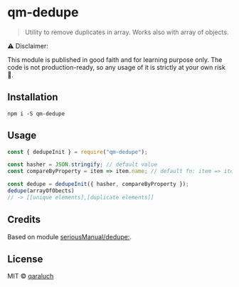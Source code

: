 # qm-dedupe

> Utility to remove duplicates in array. Works also with array of objects.

:warning: Disclaimer:

This module is published in good faith and for learning purpose only. The code is not production-ready, so any usage of it is strictly at your own risk :see_no_evil:.

## Installation

```
npm i -S qm-dedupe
```

## Usage

```js
const { dedupeInit } = require("qm-dedupe");

const hasher = JSON.stringify; // default value
const compareByProperty = item => item.name; // default fn: item => item;

const dedupe = dedupeInit({ hasher, compareByProperty });
dedupe(arrayOfObects)
// -> [[unique elements],[duplicate elements]]
```

## Credits

Based on module [seriousManual/dedupe:](https://github.com/seriousManual/dedupe).

## License

MIT © [qaraluch](https://github.com/qaraluch)
